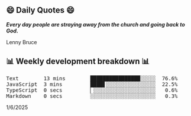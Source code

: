 ## 😄 Daily Quotes 😄

_**Every day people are straying away from the church and going back to God.**_

Lenny Bruce



## 📊 Weekly development breakdown 📊

<pre>Text        13 mins        ████████████████░░░░░  76.6%
JavaScript  3 mins         ████▋░░░░░░░░░░░░░░░░  22.5%
TypeScript  0 secs         ▏░░░░░░░░░░░░░░░░░░░░   0.6%
Markdown    0 secs         ░░░░░░░░░░░░░░░░░░░░░   0.3%</pre>

1/6/2025